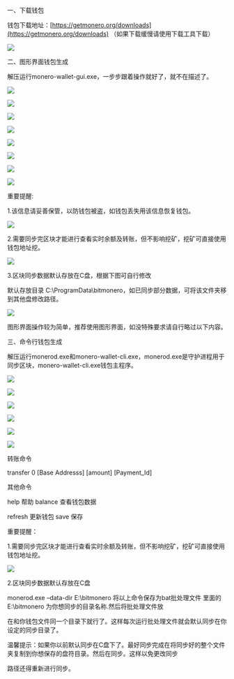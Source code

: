 
一、下载钱包

钱包下载地址：[https://getmonero.org/downloads](https://getmonero.org/downloads)  （如果下载缓慢请使用下载工具下载）

![](XMR\images\0201.png)

二、图形界面钱包生成

解压运行monero-wallet-gui.exe，一步步跟着操作就好了，就不在描述了。

![](XMR\images\0202.png)

![](XMR\images\0203.png)

![](XMR\images\0204.png)

![](XMR\images\0205.png)

![](XMR\images\0206.png)

![](XMR\images\0207.png)

![](XMR\images\0208.png)

![](XMR\images\0209.png)

重要提醒:

1.该信息请妥善保管，以防钱包被盗，如钱包丢失用该信息恢复钱包。

![](XMR\images\0210.png)

2.需要同步完区块才能进行查看实时余额及转账，但不影响挖矿，挖矿可直接使用钱包地址挖。

![](XMR\images\0211.png)

3.区块同步数据默认存放在C盘，根据下图可自行修改

默认存放目录 C:\ProgramData\bitmonero，如已同步部分数据，可将该文件夹移到其他盘修改路径。

![](XMR\images\0212.png)

图形界面操作较为简单，推荐使用图形界面，如没特殊要求请自行略过以下内容。

三、命令行钱包生成

解压运行monerod.exe和monero-wallet-cli.exe，monerod.exe是守护进程用于同步区块，monero-wallet-cli.exe钱包主程序。

![](XMR\images\0213.png)

![](XMR\images\0214.png)

![](XMR\images\0215.png)

![](XMR\images\0216.png)

![](XMR\images\0217.png)

![](XMR\images\0218.png)

转账命令

transfer 0 [Base Addresss] [amount] [Payment_Id]

其他命令

help 帮助                  balance 查看钱包数据

refresh 更新钱包              save 保存

重要提醒：

1.需要同步完区块才能进行查看实时余额及转账，但不影响挖矿，挖矿可直接使用钱包地址挖。

![](XMR\images\0219.png)

2.区块同步数据默认存放在C盘

monerod.exe –data-dir E:\bitmonero 将以上命令保存为bat批处理文件 里面的E:\bitmonero 为你想同步的目录名称.然后将批处理文件放

在和你钱包文件同一个目录下就行了。这样每次运行批处理文件就会默认同步在你设定的同步目录了。

温馨提示：如果你以前默认同步在C盘下了。最好同步完成在将同步好的整个文件夹复制到你想保存的盘符目录。然后在同步。这样以免更改同步

路径还得重新进行同步。


